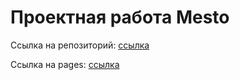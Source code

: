 # Проектная работа Mesto

Ссылка на репозиторий: [ссылка](https://github.com/neropack/mesto-project-ff.git)



Ссылка на pages: [ссылка](https://neropack.github.io/mesto-project-ff/)